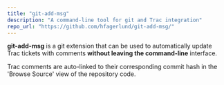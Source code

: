 ```yaml
---
title: "git-add-msg"
description: "A command-line tool for git and Trac integration"
repo_url: "https://github.com/hfagerlund/git-add-msg/"
---
```


**git-add-msg** is a git extension that can be used to automatically update Trac tickets with comments __without leaving the command-line__ interface.

Trac comments are auto-linked to their corresponding commit hash in the 'Browse Source' view of the repository code.

